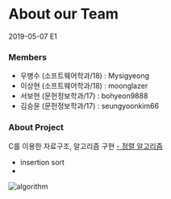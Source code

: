 # About our Team

2019-05-07 E1

### Members

- 우병수 (소프트웨어학과/18) : Mysigyeong
- 이상현 (소프트웨어학과/18) : moonglazer
- 서보현 (문헌정보학과/17) : bohyeon9888
- 김승윤 (문헌정보학과/17) : seungyoonkim66

### About Project

C를 이용한 자료구조, 알고리즘 구현
<u>- 정렬 알고리즘</u>
- insertion sort
-
![algorithm](https://nesoy.github.io/assets/logo/algorithm.png)
